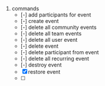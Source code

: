 1. commands
	- [-] add participants for event
	- [-] create event
	- [-] delete all community events
	- [-] delete all team events
	- [-] delete all user event
	- [-] delete event
	- [-] delete participant from event
	- [-] delete all recurring event
	- [-] destroy event
	- [x] restore event
	- [ ] 